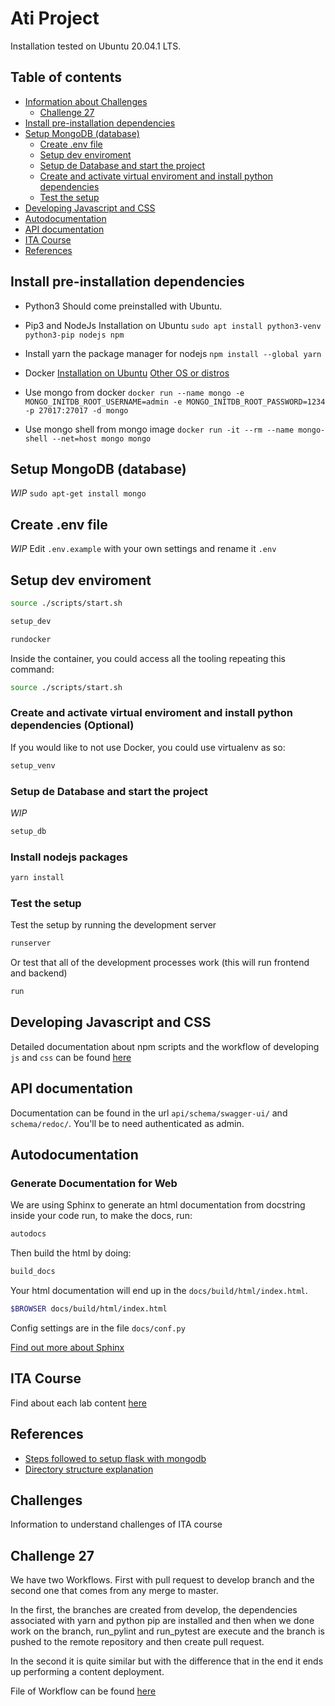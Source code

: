 # Ati Project

Installation tested on Ubuntu 20.04.1 LTS.

## Table of contents

- [Information about Challenges](#challenges)
  - [Challenge 27](#challenge-27)
- [Install pre-installation dependencies](#install-pre-installation-dependencies)
- [Setup MongoDB (database)](#setup-mongodb-database)
  - [Create .env file](#create-env)
  - [Setup dev enviroment](#setup-dev-env)
  - [Setup de Database and start the project](#create-a-database-and-database-user-for-development)
  - [Create and activate virtual enviroment and install python dependencies](#create-a-virtual-enviroment)
  - [Test the setup](#test-the-setup)
- [Developing Javascript and CSS](#developing-js-css)
- [Autodocumentation](#autodocumentation)
- [API documentation](#api-docs)
- [ITA Course](#ita)
- [References](#references)

## Install pre-installation dependencies <a name="install-pre-installation-dependencies"></a>

- Python3
  Should come preinstalled with Ubuntu.

- Pip3 and NodeJs
  Installation on Ubuntu
  `sudo apt install python3-venv python3-pip nodejs npm`

- Install yarn the package manager for nodejs
  `npm install --global yarn`

- Docker
  [Installation on Ubuntu](https://docs.docker.com/engine/install/ubuntu/)
  [Other OS or distros](https://docs.docker.com/engine/install/)

- Use mongo from docker
  `docker run --name mongo -e MONGO_INITDB_ROOT_USERNAME=admin -e MONGO_INITDB_ROOT_PASSWORD=1234 -p 27017:27017 -d mongo`
- Use mongo shell from mongo image
  `docker run -it --rm --name mongo-shell --net=host mongo mongo`

## Setup MongoDB (database) <a name="setup-mongodb-database"></a>

_WIP_
`sudo apt-get install mongo`

## Create .env file <a name="create-env"></a>

_WIP_
Edit `.env.example` with your own settings and rename it `.env`

## Setup dev enviroment <a name="setup-dev-env"></a>

```bash
source ./scripts/start.sh

setup_dev

rundocker
```

Inside the container, you could access all the tooling repeating this command:

```bash
source ./scripts/start.sh
```

### Create and activate virtual enviroment and install python dependencies (Optional)<a name="create-a-virtual-enviroment"></a>

If you would like to not use Docker, you could use virtualenv as so:

```bash
setup_venv
```

### Setup de Database and start the project <a name="create-a-database-and-database-user-for-development"></a>

_WIP_

```bash
setup_db
```

### Install nodejs packages

```bash
yarn install
```

### Test the setup <a name="test-the-setup"></a>

Test the setup by running the development server

```bash
runserver
```

Or test that all of the development processes work (this will run frontend and backend)

```bash
run
```

## Developing Javascript and CSS <a name="developing-js-css"></a>

Detailed documentation about npm scripts and the workflow of developing `js` and `css` can be found [here](./docs/development_process.md)

## API documentation <a name="api-docs"></a>

Documentation can be found in the url `api/schema/swagger-ui/` and `schema/redoc/`. You'll be to need authenticated as admin.

## Autodocumentation <a name="autodocumentation"></a>

### Generate Documentation for Web

We are using Sphinx to generate an html documentation from docstring inside your code run, to make the docs, run:

```bash
autodocs
```

Then build the html by doing:

```bash
build_docs
```

Your html documentation will end up in the `docs/build/html/index.html`.

```bash
$BROWSER docs/build/html/index.html
```

Config settings are in the file `docs/conf.py`

[Find out more about Sphinx][sphinx]

## ITA Course <a name="ita"></a>

Find about each lab content [here](./docs/labs.md)

## References <a name="references"></a>

- [Steps followed to setup flask with mongodb][mongodb]
- [Directory structure explanation](https://stackoverflow.com/questions/22841764/best-practice-for-django-project-working-directory-structure)

[mongodb]: https://flask-user.readthedocs.io/en/latest/mongodb_app.html
[sphinx]: https://www.sphinx-doc.org/en/master/

## Challenges <a name="challenges"></a>

  Information to understand challenges of ITA course

## Challenge 27 <a name="challenge-27"></a>

  We have two Workflows. First with pull request to develop branch and the second one that comes from any merge to master.
  
  In the first, the branches are created from develop, the dependencies associated with yarn and python pip are installed and then when we done work on the branch, run_pylint and run_pytest are execute and the branch is pushed to the remote repository and then create pull request.
  
  In the second it is quite similar but with the difference that in the end it ends up performing a content deployment.
  
  File of Workflow can be found [here](/.github/workflows/dev.yaml)
  
  
